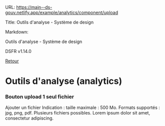 URL:
https://main--ds-gouv.netlify.app/example/analytics/component/upload

Title:
Outils d'analyse - Système de design

Markdown:

Outils d'analyse - Système de design


DSFR v1.14.0


[Retour](../)


# Outils d'analyse (analytics)


### Bouton upload 1 seul fichier


Ajouter un fichier
Indication : taille maximale : 500 Mo. Formats supportés : jpg, png, pdf. Plusieurs fichiers possibles. Lorem ipsum dolor sit amet, consectetur adipiscing.
